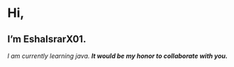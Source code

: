 # Hi, 
## I’m **EshaIsrarX01**. 

_I am currently learning java._ 
***It would be my honor to collaborate with you.***


<!---
EshaIsrarX01/EshaIsrarX01 is a ✨ special ✨ repository because its `README.md` (this file) appears on your GitHub profile.
You can click the Preview link to take a look at your changes.
--->
